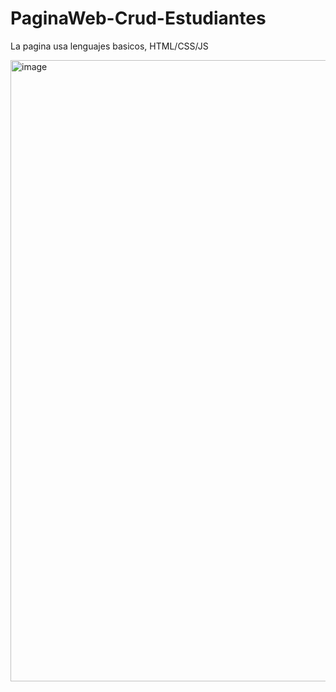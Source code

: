 # PaginaWeb-Crud-Estudiantes
La pagina usa lenguajes basicos, HTML/CSS/JS

<img width="1919" height="994" alt="image" src="https://github.com/user-attachments/assets/1627b939-3a7b-4538-b616-b2c16f027551" />

